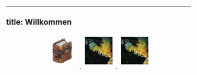 
---
title: Willkommen
---

<center>
        <a href=“content/npc“><img src='questbook02.png' alt="npc" width="75px" height="75px" style="margin:10px">
        </a>
        <a href=3-NPC/Phandalin/Gundren-Felssucher><img src='buttonnpc.png' alt="npc" width="75px" height="75px" style="margin:10px">
        </a>
        <a href=3-NPC/Phandalin/Gundren-Felssucher><img src='buttonnpc.png' alt="npc" width="75px" height="75px" style="margin:10px">
        </a>
</center>

